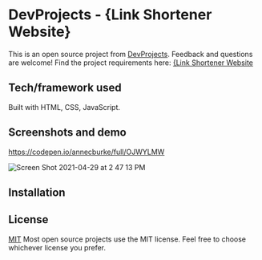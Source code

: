 # DevProjects - {Link Shortener Website}

This is an open source project from [DevProjects](http://www.codementor.io/projects). Feedback and questions are welcome!
Find the project requirements here: [{Link Shortener Website](https://www.codementor.io/projects/web/link-shortener-website-brqjanf6zq/get-started)

## Tech/framework used
Built with HTML, CSS,  JavaScript.

## Screenshots and demo

https://codepen.io/annecburke/full/OJWYLMW

![Screen Shot 2021-04-29 at 2 47 13 PM](https://user-images.githubusercontent.com/51249390/116609372-f115e880-a8f9-11eb-929c-9b24256c26d3.png)


## Installation


## License
[MIT](https://choosealicense.com/licenses/mit/)
Most open source projects use the MIT license. Feel free to choose whichever license you prefer.
